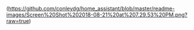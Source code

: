 (https://github.com/conleydg/home_assistant/blob/master/readme-images/Screen%20Shot%202018-08-21%20at%207.29.53%20PM.png?raw=true)
